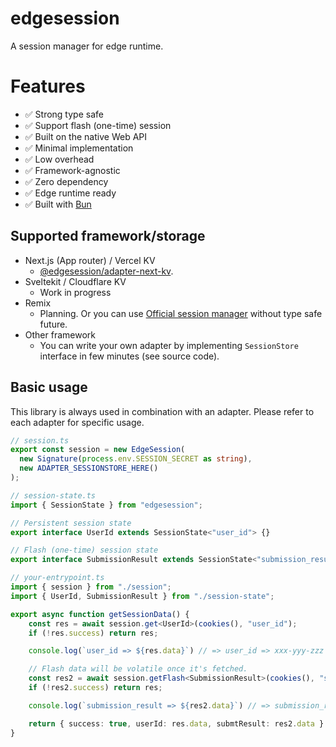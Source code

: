 # edgesession

A session manager for edge runtime.

# Features
- ✅ Strong type safe
- ✅ Support flash (one-time) session
- ✅ Built on the native Web API
- ✅ Minimal implementation
- ✅ Low overhead
- ✅ Framework-agnostic
- ✅ Zero dependency
- ✅ Edge runtime ready
- ✅ Built with [Bun](https://bun.sh/)

## Supported framework/storage

- Next.js (App router) / Vercel KV
  - [@edgesession/adapter-next-kv](https://www.npmjs.com/package/@edgesession/adapter-next-kv).
- Sveltekit / Cloudflare KV
  - Work in progress
- Remix
  - Planning. Or you can use [Official session manager](https://remix.run/docs/en/main/utils/sessions) without type safe future.
- Other framework
  - You can write your own adapter by implementing `SessionStore` interface in few minutes (see source code).

## Basic usage

This library is always used in combination with an adapter.
Please refer to each adapter for specific usage.

```ts
// session.ts
export const session = new EdgeSession(
  new Signature(process.env.SESSION_SECRET as string),
  new ADAPTER_SESSIONSTORE_HERE()
);
```

```ts
// session-state.ts
import { SessionState } from "edgesession";

// Persistent session state
export interface UserId extends SessionState<"user_id"> {}

// Flash (one-time) session state
export interface SubmissionResult extends SessionState<"submission_result", "success" | "failed", true> {}
```

```ts
// your-entrypoint.ts
import { session } from "./session";
import { UserId, SubmissionResult } from "./session-state";

export async function getSessionData() {
    const res = await session.get<UserId>(cookies(), "user_id");
    if (!res.success) return res;

    console.log(`user_id => ${res.data}`) // => user_id => xxx-yyy-zzz

    // Flash data will be volatile once it's fetched.
    const res2 = await session.getFlash<SubmissionResult>(cookies(), "submission_result");
    if (!res2.success) return res;

    console.log(`submission_result => ${res2.data}`) // => submission_result => success

    return { success: true, userId: res.data, submtResult: res2.data }
}
```